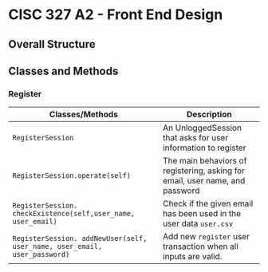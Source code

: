 # CISC 327 A2 - Front End Design

## Overall Structure 



## Classes and Methods

### Register

| Classes/Methods                                                            | Description                                                                  |
| -------------------------------------------------------------------------- | ---------------------------------------------------------------------------- |
| `RegisterSession`                                                          | An UnloggedSession that asks for user information to register                |
| `RegisterSession.operate(self)`                                            | The main behaviors of registering, asking for email, user name, and password |
| `RegisterSession. checkExistence(self,user_name, user_email)`              | Check if the given email has been used in the user data `user.csv`           |
| `RegisterSession. addNewUser(self, user_name, user_email, user_password) ` | Add new `register` user transaction when all inputs are valid.               |